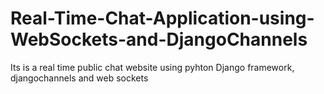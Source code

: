 # Real-Time-Chat-Application-using-WebSockets-and-DjangoChannels
Its is a real time public chat website using pyhton Django framework, djangochannels and web sockets

